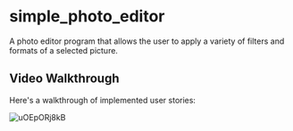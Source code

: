 # simple_photo_editor

A photo editor program that allows the user to apply a variety of filters and formats of a selected picture.

## Video Walkthrough
Here's a walkthrough of implemented user stories:

![uOEpORj8kB](https://user-images.githubusercontent.com/22953976/196142779-e146c015-a54f-4014-b2d8-0da88852d88c.gif)
